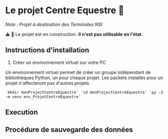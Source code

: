 Le projet Centre Equestre :horse:
=======

_Note : Projet à destination des Terminales NSI_

:warning: :construction: Le projet est en construction. **Il n'est pas utilisable en l'état.** 

Instructions d'installation
-----------

1) Créer un environnement virtuel sur votre PC

Un environnement virtuel permet de créer un groupe indépendant de bibliothèques Python, un pour chaque projet. Les packets installés pour un projet n'affecteront pas d'autres projets.


``
`mkdir monProjectCentreEquestre`
`cd monProjectCentreEquestre`
`py -3 -m venv env_ProjetCentreEquestre`
``


Execution
-----------


Procédure de sauvegarde des données
-----------
